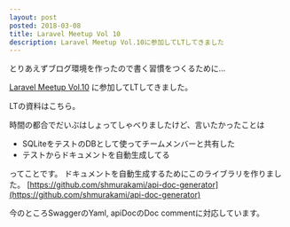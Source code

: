 ```yaml
---
layout: post
posted: 2018-03-08
title: Laravel Meetup Vol 10
description: Laravel Meetup Vol.10に参加してLTしてきました
---
```


とりあえずブログ環境を作ったので書く習慣をつくるために…

[Laravel Meetup Vol.10](https://laravel-meetup-tokyo.connpass.com/event/77823) に参加してLTしてきました。

LTの資料はこちら。

<script async class="speakerdeck-embed" data-id="3c5c6d5187cd438ebe992f6ae12e2b5e" data-ratio="1.33333333333333" src="//speakerdeck.com/assets/embed.js"></script>

時間の都合でだいぶはしょってしゃべりましたけど、言いたかったことは

- SQLiteをテストのDBとして使ってチームメンバーと共有した
- テストからドキュメントを自動生成してる

ってことです。
ドキュメントを自動生成するためにこのライブラリを作りました。
[https://github.com/shmurakami/api-doc-generator](https://github.com/shmurakami/api-doc-generator)

今のところSwaggerのYaml, apiDocのDoc commentに対応しています。

